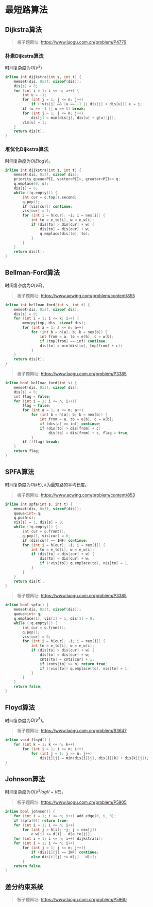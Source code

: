 # 最短路算法

## Dijkstra算法

> 板子题网址: https://www.luogu.com.cn/problem/P4779

### 朴素Dijkstra算法

时间复杂度为$O(V^2)$

```cpp
inline int dijkstra(int s, int t) {
    memset(dis, 0x3f, sizeof(dis));
    dis[s] = 0;
    for (int i = 1; i <= n; i++) {
        int u = -1;
        for (int j = 1; j <= n; j++)
            if (!vis[j] && (u == -1 || dis[j] < dis[u])) u = j;
        if (u == -1 || u == t) break;
        for (int j = 1; j <= n; j++)
            dis[j] = min(dis[j], dis[u] + g[u][j]);
        vis[u] = 1;
    }
    return dis[t];
}
```

### 堆优化Dijkstra算法

时间复杂度为$O(ElogV)$。

```cpp
inline int dijkstra(int s, int t) {
    memset(dis, 0x3f, sizeof dis);
    priority_queue<PII, vector<PII>, greater<PII>> q;
    q.emplace(0, s);
    dis[s] = 0;
    while (!q.empty()) {
        int cur = q.top().second;
        q.pop();
        if (vis[cur]) continue;
        vis[cur] = 1;
        for (int i = h[cur]; ~i; i = nex[i]) {
            int to = e_to[i], w = e_w[i];
            if (dis[to] > dis[cur] + w) {
                dis[to] = dis[cur] + w;
                q.emplace(dis[to], to);
            }
        }
    }
    return dis[t];
}
```

## Bellman-Ford算法

时间复杂度为$O(VE)$。

> 板子题网址: https://www.acwing.com/problem/content/855

```cpp
inline int bellman_ford(int s, int t) {
    memset(dis, 0x3f, sizeof dis);
    dis[s] = 0;
    for (int i = 1; i <= k; i++) {
        memcpy(tmp, dis, sizeof dis);
        for (int a = 1; a <= n; a++)
            for (int b = h[a]; b; b = nex[b]) {
                int from = a, to = e[b], c = w[b];
                if (tmp[from] == inf) continue;
                dis[to] = min(dis[to], tmp[from] + c);
            }
    }
    return dis[t];
}
```

> 板子题网址: https://www.luogu.com.cn/problem/P3385

```cpp
inline bool bellman_ford(int s) {
    memset(dis, 0x3f, sizeof dis);
    dis[s] = 0;
    int flag = false;
    for (int i = 1; i <= n; i++){
        flag = false;
        for (int a = 1; a <= n; a++)
            for (int b = h[a]; b; b = nex[b]) {
                int from = a, to = e[b], c = w[b];
                if (dis[a] == inf) continue;
                if (dis[to] > dis[from] + c)
                    dis[to] = dis[from] + c, flag = true;
            }
        if (!flag) break;
    }
    return flag;
}
```

## SPFA算法

时间复杂度为$O(kE)$, $k$为最短路的平均长度。

> 板子题网址: https://www.acwing.com/problem/content/853

```cpp
inline int spfa(int s, int t) {
    memset(dis, 0x3f, sizeof(dis));
    queue<int> q;
    q.push(s);
    vis[s] = 1, dis[s] = 0;
    while (!q.empty()) {
        int cur = q.front();
        q.pop(), vis[cur] = 0;
        if (dis[cur] == INF) continue;
        for (int i = h[cur]; ~i; i = nex[i]) {
            int to = e_to[i], w = e_w[i];
            if (dis[to] > dis[cur] + w) {
                dis[to] = dis[cur] + w;
                if (!vis[to]) q.emplace(to), vis[to] = 1;
            }
        }
    }
    return dis[t];
}
```

> 板子题网址: https://www.luogu.com.cn/problem/P3385

```cpp
inline bool spfa() {
    memset(dis, 0x3f, sizeof(dis));
    queue<int> q;
    q.emplace(1), vis[1] = 1, dis[1] = 0;
    while (!q.empty()) {
        int cur = q.front();
        q.pop();
        vis[cur] = 0;
        for (int i = h[cur]; ~i; i = nex[i]) {
            int to = e_to[i], w = e_w[i];
            if (dis[to] > dis[cur] + w) {
                dis[to] = dis[cur] + w;
                cnts[to] = cnts[cur] + 1;
                if (cnts[to] >= n) return true;
                if (!vis[to]) q.emplace(to), vis[to] = 1;
            }
        }
    }
    return false;
}
```

## Floyd算法

时间复杂度为$O(V^3)$。

> 板子题网址: https://www.luogu.com.cn/problem/B3647

```cpp
inline void floyd() {
    for (int k = 1; k <= n; k++)
        for (int i = 1; i <= n; i++)
            for (int j = 1; j <= n; j++)
                dis[i][j] = min(dis[i][j], dis[i][k] + dis[k][j]);
}
```

## Johnson算法

时间复杂度为$O(V^2logV+VE)$。

> 板子题网址: https://www.luogu.com.cn/problem/P5905

```cpp
inline bool johnson() {
    for (int i = 1; i <= n; i++) add_edge(0, i, 0);
    if (spfa(0)) return true;
    for (int i = 1; i <= n; i++)
        for (int j = h[i]; ~j; j = nex[j])
            e_w[j] += d[i] - d[e_to[j]];
    for (int i = 1; i <= n; i++) dijkstra(i);
    for (int i = 1; i <= n; i++)
        for (int j = 1; j <= n; j++){
            if (dis[i][j] == INF) continue;
            else dis[i][j] += d[j] - d[i];
        }
    return false;
}
```

## 差分约束系统

> 板子题网址: https://www.luogu.com.cn/problem/P5960

```cpp

```
